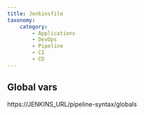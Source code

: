 ```yaml
---
title: Jenkinsfile
taxonomy:
    category:
        - Applications
        - DevOps
        - Pipeline
        - CI
        - CD
---
```


## Global vars
https://JENKINS_URL/pipeline-syntax/globals

##
